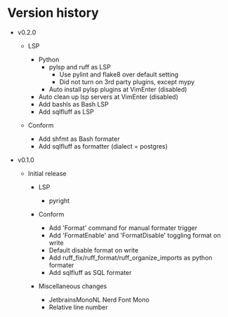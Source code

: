 # Version history

- v0.2.0

  - LSP

    - Python
      - pylsp and ruff as LSP
        - Use pylint and flake8 over default setting
        - Did not turn on 3rd party plugins, except mypy
      - Auto install pylsp plugins at VimEnter (disabled)
    - Auto clean up lsp servers at VimEnter (disabled)
    - Add bashls as Bash LSP
    - Add sqlfluff as LSP

  - Conform

    - Add shfmt as Bash formater
    - Add sqlfluff as formatter (dialect = postgres)

- v0.1.0

  - Initial release

    - LSP

      - pyright

    - Conform

      - Add 'Format' command for manual formater trigger
      - Add 'FormatEnable' and 'FormatDisable' toggling format on write
      - Default disable format on write
      - Add ruff_fix/ruff_format/ruff_organize_imports as python formater
      - Add sqlfluff as SQL formater

    - Miscellaneous changes
      - JetbrainsMonoNL Nerd Font Mono
      - Relative line number
